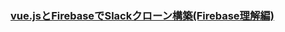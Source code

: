 ### [vue.jsとFirebaseでSlackクローン構築(Firebase理解編)](https://reffect.co.jp/vue/vue-js-firebase-slack-clone)